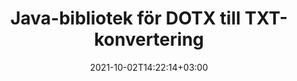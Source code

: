 ---
############################# Static ############################
layout: "autogen-gist"
date: 2021-10-02T14:22:14+03:00
draft: false
path: "sv/total/java/conversion/dotx-to-txt/"
other_out_formats: "PDF DOC DOCX DOCM DOT DOTX DOTM TXT RTF HTML MHTML HTM MHT XLS XLSX XLSM XLSB XLT XLTX XLTM XLAM CSV TSV FODS DIF SXC PPT PPTX PPS PPSX PPSM POT POTX PPTM POTM ODT OTT ODS ODP OTP TIFF JPEG JPG PNG GIF BMP ICO WMF EMF DCM WEBP JP2 EMZ WMZ SVG SVGZ TGA XPS TEX MD PSD PSB EPUB WEB EXCEL IMAGE FODP DICOM"
ad_headline: "Java DOTX till TXT-konvertering"
ad_description: "DOTX till TXT dokumentkonverterings-API för Java | Över 100 filformat stöds"

############################# Head ############################
head_title: "Konvertera DOTX till TXT i Java | Java Word Conversion Library"
head_description: "Java Word Processing Document Conversion API. Konvertera DOTX till TXT och 100+ andra bilder och filformat i Java-applikationer med hjälp av NetBeans, IntelliJ IDEA och Eclipse utvecklingsmiljöer."

############################# Header ############################
title: "Java-bibliotek för DOTX till TXT-konvertering"
description: "Konvertera DOTX till TXT programmässigt i Java- och J2SE-applikationer med hjälp av flexibla dokumentmanipuleringsalternativ för att anpassa utseendet på det resulterande dokumentet. Word-dokumentkonverteringsbiblioteket konverterar Word-dokumentformat till PDF, Excel-kalkylblad, PowerPoint-presentationer, Photoshop, HTML, eBook, XML, bilder och många andra populära filformat. Använd flera dokumentkonverteringsfunktioner – konvertera hela dokumentet eller välj specifika sidor i källdokumentfilen baserat på de självvalda sidnumren eller sidintervallen och konvertera enkelt till ett dokumentformat som stöds utan att använda någon extern programvara."

############################# SubMenu ############################
submenu:
    enable: false

############################# Content ############################
content:
    enable: true
    block:
    - title_left: "Hur man konverterar DOTX till TXT i Java"
      content_left: |
          Utför DOTX till TXT filkonvertering i Java med tre enkla steg. Visa det konverterade MHTML-dokumentet som det är eller rendera och visa det som HTML utan att använda någon extern programvara.

          -   Skapa en ny instans av klassen **Converter** och ladda DOTX-filen
          -   Ställ in **ConvertOptions** för TXT-dokumenttypen
          -   Anrop **Convert** för klassinstansen **Converter** för konvertering till TXT
          -   Ställ in alternativ för HTML-visare
          -   Skapa **Viewer**-objekt för att se konverterad TXT som HTML
          
      title_right: "Nedladdningar och installationsinstruktioner"
      content_right: |
          Du behöver namnrymder `GroupDocs.Conversion` och `GroupDocs.Viewer` för att konvertera Word-filformat till ett brett utbud av bilder och dokumenttyper som PDF, Microsoft Office (Word, Excel, PowerPoint, Project, Outlook), OpenDocument, HTML och CAD-diagram. Utforska andra [Java API:er för Office-dokument](https://products.conholdate.com/total/java/) som erbjuds av Conholdate.Total.
          
          Hämta respektive monteringsfiler från [Nedladdningar](https://downloads.conholdate.com/total/java) eller hämta hela paketet från [Maven](https://repository.conholdate.com/webapp/#/artifacts/browse/tree/General/repo) för att lägga till `Conholdate.Total for Java` direkt i din arbetsyta.
          
      gisthash: "675fd7fb45acf595fd9f872593eb2899"
      gistfile: "word-to-pdf-conversion.java"

    - title_left: "Lägg till vattenstämpel i Word och konvertera till PDF"
      content_left: |
          Konvertera Word-dokument till PDF i Java exakt som den ursprungliga källfilen och använd text- eller bildvattenstämplar på de konverterade dokumentsidorna.

          -   Skapa ny instans av klassen **Converter** för att konvertera Word DOCX-dokument
          -   Instantiera rätt **ConvertOptions**-klass (PdfConvertOptions, WordProcessingConvertOptions, SpreadsheetConvertOptions)
          -   Skapa en ny instans av klassen **WatermarkOptions**
          -   Ange egenskaper för vattenstämpel (färg, bredd, höjd, text, bild etc)
          -   Ställ in egenskapen **Watermark** för **ConvertOptions**-instansen
          -   Anrop **Convert** för klassinstansen **Converter** för konvertering av Word till PDF
          
      title_right: "Ladda och konvertera fjärrplacerade dokument"
      content_right: |
          Med Conholdate.Total för Java – utvecklare kan ladda och konvertera dokument från olika fjärrplatser och molndokumentlagringsresurser som Amazon S3, Microsoft Azure Blob, FTP, lokal disk, stream eller en enkel URL. Ange bara metoden för att erhålla fjärrbelägen dokumentström och skicka den sedan till Converter-klassen som en konstruktor.
          
          Conholdate.Total för Java API:er stöds på olika operativsystem som Windows J2SE, Linux (Ubuntu, OpenSUSE, CentOS och andra), macOS och alla typer av Java-applikationer baserade på Eclipse, IntelliJ NetBeans, IntelliJ IDEA eller Visual Studio Code utvecklingsmiljöer.
          
      gisthash: "6999e55b491eea2906d7fefe2e636e33"
      gistfile: "add-watermark-to-word-and-convert-to-pdf.java"
          
    - title_left: "Lösenordsskyddad konvertering av Word till PDF"
      content_left: |
          Ladda och konvertera lösenordsskyddade ordbehandlingsdokument exakt till PDF i dina Java-baserade applikationer – allt du behöver är bara några rader kod. Utvecklare kan också omvandla Word-dokument (DOC eller DOCX) till andra format som webb (HTML, MHTML), bilder (JPG, PNG TIFF, BMP), Markdown och många andra utan att behöva installera Microsoft Word.

          -   Skapa en ny instans av klassen **Converter** och skicka källdokumentets sökväg
          -   Instantiera rätt **ConvertOptions**-klass, t.ex. (PdfConvertOptions, WordProcessingConvertOptions, SpreadsheetConvertOptions etc.)
          -   Anrop **Convert** för klassinstansen **Converter** och skicka filnamnet för det konverterade dokumentet
        
      title_right: "Utdrag av källdokumentinformation"
      content_right: |
          Funktionen för att extrahera dokumentinformation gör det inte bara möjligt att få grundläggande information om källdokumentfilen, utan den stöder också extrahering av värdefull information om filformat. Det inkluderar projektstart- och slutdatum för en Microsoft Project-fil, eventuella utskriftsrestriktioner på ett PDF-dokument, lista över mappar som ingår i en Outlook-datafil och information om lager och layouter i ett CAD-dokument.

          En annan användbar funktion hos Conholdate.Total Java API:er för dokumentkonvertering är den automatiska upptäckten av ett okänt filformattillägg av källdokumentet som levereras i form av bytesström.
          
      gisthash: "35e23082b8fa43502d6784c38947eef1"
      gistfile: "password-protected-word-document-to-pdf-conversion.java"

    - title_left: "Konvertera specifika Word-sidor till PDF i Java"
      content_left: |
          Java-dokumentkonverterings-API låter dig välja utvalda sidor från källdokumentet och korrekt konvertera till det dokumentformat som stöds. Kodexemplet nedan visar hur man konverterar den första och fjärde sidan i ett Word-dokument till den resulterande PDF-filen.

          -   Skapa en ny instans av klassen **Converter** och ladda indatadokument (Word).
          -   Instantiera rätt **ConvertOptions**-klass, t.ex. (PdfConvertOptions, WordProcessingConvertOptions, SpreadsheetConvertOptions etc)
          -   Ställ in egenskapen **setPages** för **ConvertOptions**-instansen och ange specifikt sidnummer som ska konverteras
          -   Anropa **Convert** för klassinstansen **Converter** och skicka filnamnet (PDF) för det konverterade dokumentet
        
      title_right: "Cacha konverterade dokumentresultat"
      content_right: |
          I vissa fall är den konverterade dokumentstorleken större och det tar tid att konvertera. Dokumentkonverteringsbiblioteket erbjuder cachningsfunktionen för att effektivt hantera sådana situationer och påskynda den upprepade konverteringsprocessen. Aktivera ICache-gränssnittet för att arbeta med anpassad cache-implementering med hjälp av tilläggspunkten och kontrollera cachekonverteringen, som du föredrar.

          Konverteringsresultatet sparas på den lokala enheten som standard men alla typer av cachelagring kan stödjas genom att implementera lämpliga gränssnitt som Amazon S3, Dropbox, Google Drive, Windows Azure, Reddis eller något annat.
          
      gisthash: "98e5756c4d2150212f5abd2eb2067059"
      gistfile: "convert-specific-word-document-pages-to-pdf.java"
############################# About Formats ############################
about_formats:
    enable: false
############################# More Formats ############################
more_formats:
    enable: true
    auto: false
    other_out_formats: PDF DOC DOCX DOCM DOT DOTX DOTM TXT RTF HTML MHTML HTM MHT XLS XLSX XLSM XLSB XLT XLTX XLTM XLAM CSV TSV FODS DIF SXC PPT PPTX PPS PPSX PPSM POT POTX PPTM POTM ODT OTT ODS ODP OTP TIFF JPEG JPG PNG GIF BMP ICO WMF EMF DCM WEBP JP2 EMZ WMZ SVG SVGZ TGA XPS TEX MD PSD PSB EPUB WEB EXCEL IMAGE FODP DICOM
############################# Back to top ###############################
back_to_top:
  enable: true
---